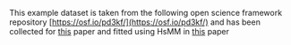 This example dataset is taken from the following open science framework repository [https://osf.io/pd3kf/](https://osf.io/pd3kf/) and has been collected for [this](https://www.sciencedirect.com/science/article/pii/S1053811914002249) paper and fitted using HsMM in [this](https://link.springer.com/article/10.1007/s42113-021-00105-2) paper
